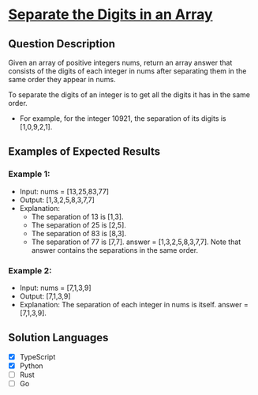 # [Separate the Digits in an Array](https://leetcode.com/problems/separate-the-digits-in-an-array/)

## Question Description

Given an array of positive integers nums, return an array answer that consists of the digits of each integer in nums after separating them in the same order they appear in nums.

To separate the digits of an integer is to get all the digits it has in the same order.

- For example, for the integer 10921, the separation of its digits is [1,0,9,2,1].

## Examples of Expected Results

### Example 1:

- Input: nums = [13,25,83,77]
- Output: [1,3,2,5,8,3,7,7]
- Explanation: 
    - The separation of 13 is [1,3].
    - The separation of 25 is [2,5].
    - The separation of 83 is [8,3].
    - The separation of 77 is [7,7].
    answer = [1,3,2,5,8,3,7,7]. Note that answer contains the separations in the same order.

### Example 2:

- Input: nums = [7,1,3,9]
- Output: [7,1,3,9]
- Explanation: The separation of each integer in nums is itself.
    answer = [7,1,3,9].

## Solution Languages

- [x] TypeScript
- [x] Python
- [ ] Rust
- [ ] Go